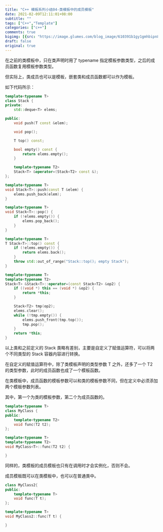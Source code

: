 ```yaml
---
title: "C++ 模板系列小结04-类模板中的成员模板"
date: 2021-02-09T12:11:01+08:00
subtitle: ""
tags: ["C++","Template"]
categories: ["c++"]
comments: true
bigimg: [{src: "https://image.glumes.com/blog_image/610391b1gy1gmhbipn8w5j208x0sgtk7.jpg", desc: ""}]
draft: false
original: true
---
```


在之前的类模板中，只在类声明时用了 typename 指定模板参数类型，之后的成员函数复用模板参数类型。

但实际上，类成员也可以是模板，嵌套类和成员函数都可以作为模板。

<!--more-->

如下代码所示：

```cpp
template<typename T>
class Stack {
private:
    std::deque<T> elems;

public:
    void push(T const &elem);

    void pop();

    T top() const;

    bool empty() const {
        return elems.empty();
    }

    template<typename T2>
    Stack<T> &operator=(Stack<T2> const &);
};

template<typename T>
void Stack<T>::push(const T &elem) {
    elems.push_back(elem);
}

template<typename T>
void Stack<T>::pop() {
    if (!elems.empty()) {
        elems.pop_back();
    }
}

template<typename T>
T Stack<T>::top() const {
    if (!elems.empty()) {
        return elems.back();
    }
    throw std::out_of_range("Stack::top(); empty Stack");
}

template<typename T>
template<typename T2>
Stack<T> &Stack<T>::operator=(const Stack<T2> &op2) {
    if ((void *) this == (void *) &op2) {
        return *this;
    }

    Stack<T2> tmp(op2);
    elems.clear();
    while (!tmp.empty()) {
        elems.push_front(tmp.top());
        tmp.pop();
    }
    return *this;
}
```

以上类和之前定义的 Stack 类略有差别，主要是自定义了赋值运算符，可以将两个不同类型的 Stack 容器内容进行转换。

在自定义的赋值运算符中，除了类模板声明的类型参数 T 之外，还多了一个 T2 的类型参数，此时的成员函数也成了一个模板函数。


在类模板中，成员函数的模板参数可以和类的模板参数不同，但在定义中必须添加两个模板参数列表。

其中，第一个为类的模板参数，第二个为成员函数的。

```cpp
template<typename T>
class MyClass {
public:
    template<typename T2> 
    void func(T2 t2);
};

template<typename T>
template<typename T2>
void MyClass<T>::func(T2 t2) {

}
```

同样的，类模板的成员模板也只有在调用时才会实例化，否则不会。

成员模板既可以在类模板中，也可以在普通类中。

```cpp
class MyClass2{
public:
    template<typename T>
    void func(T t);
};

template<typename T>
void MyClass2::func(T t) {

}
```



